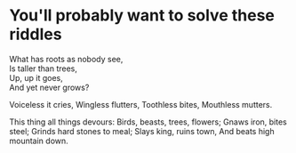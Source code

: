 # You'll probably want to solve these riddles

What has roots as nobody see,  
Is taller than trees,  
Up, up it goes,  
And yet never grows?  

Voiceless it cries,
Wingless flutters,
Toothless bites,
Mouthless mutters.

This thing all things devours:
Birds, beasts, trees, flowers;
Gnaws iron, bites steel;
Grinds hard stones to meal;
Slays king, ruins town,
And beats high mountain down.
